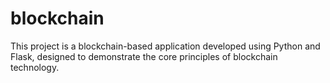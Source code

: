 # blockchain
This project is a blockchain-based application developed using Python and Flask, designed to demonstrate the core principles of blockchain technology.
